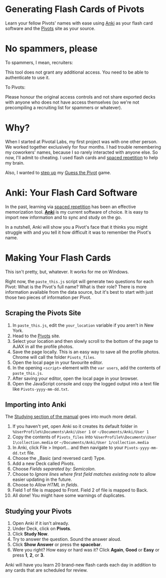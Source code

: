 # Generating Flash Cards of Pivots

Learn your fellow Pivots' names with ease
using [Anki][] as your flash card software
and the [Pivots][] site as your source.

# No spammers, please

To spammers, I mean, recruiters:

This tool does not grant any additional access. You need to be able to authenticate to use it.

To Pivots:

Please honour the original access controls and not share exported decks with anyone who does not have access themselves (so we're not precompiling a recruiting list for spammers or whatever).

# Why?

When I started at Pivotal Labs, 
my first project was with one other person.
We worked together exclusively for four months.
I had trouble remembering my coworkers' names,
because I so rarely interacted with anyone else.
So now, I'll admit to cheating.
I used flash cards 
and [spaced repetition][]
to help my brain.

Also, I wanted to [step up](https://twitter.com/mike_kenyon/status/539593940299943937) 
my [Guess the Pivot](https://twitter.com/mike_kenyon/status/539594070382092289) game.

# Anki: Your Flash Card Software

In the past, 
learning via [spaced repetition][] has been an effective memorization tool.
**[Anki][]** is my current software of choice. 
It is easy to import new information
and to sync and study on the go.

In a nutshell, Anki will show you a Pivot's face
that it thinks you might struggle with
and you tell it how difficult it was
to remember the Pivot's name.

# Making Your Flash Cards

This isn't pretty, but, whatever. It works for me on Windows.

Right now, the `paste_this.js` script will generate two questions for each Pivot:
What is the Pivot's full name? What is their role?
There is more information available from the data source,
but it's best to start with just those two pieces of information per Pivot.

## Scraping the Pivots Site

1. In `paste_this.js`,
   edit the `your_location` variable if you aren't in New York.
1. Head to the [Pivots][] site.
1. Select your location and then slowly scroll to the bottom of the page
   to AJAX in all the profile photos.
1. Save the page locally. 
   This is an easy way to save all the profile photos.
   Chrome will call the folder `Pivots_files`.
1. Open the local page in your favourite editor.
1. In the opening `<script>` element with the `var users`, 
   add the contents of `paste_this.js`.
1. After saving your editor, open the local page in your browser.
1. Open the JavaScript console and copy the logged output into a text file like `Pivots-yyyy-mm-dd.txt`.

## Importing into Anki

The [Studying section of the manual][studying] goes into much more detail.

1. If you haven't yet, open Anki so it creates its default folder 
   in `%UserProfile%\Documents\Anki\User 1` or `~/Documents/Anki/User 1`
1. Copy the contents of `Pivots_files` into 
   `%UserProfile%\Documents\User 1\collection.media` or
   `~/Documents/Anki/User 1/collection.media`
1. In Anki, click File > Import... and then navigate to your `Pivots-yyyy-mm-dd.txt` file.
1. Choose the _Basic (and reversed card) Type.
1. Add a new Deck called _Pivots_.
1. Choose _Fields separated by: Semicolon_.
1. Choose to _Ignore lines where first field matches existing note_
   to allow easier updating in the future.
1. Choose to _Allow HTML in fields_.
1. Field 1 of file is mapped to Front. Field 2 of file is mapped to Back.
1. All done! You might have some warnings of duplicates.

## Studying your Pivots

1. Open Anki if it isn't already.
1. Under Deck, click on **Pivots**.
1. Click **Study Now**.
1. Try to answer the question. Sound the answer aloud.
1. Click **Show Answer** or press the **spacebar**.
1. Were you right? How easy or hard was it? 
   Click **Again**, **Good** or **Easy** or press **1**, **2**, or **3**.

Anki will have you learn 20 brand-new flash cards each day
in addition to any cards that are scheduled for review.


[Anki]: http://ankisrs.net/docs/manual.html
[Pivots]: https://pivots.pivotallabs.com/users
[spaced repetition]: http://lifeinthefastlane.com/learning-by-spaced-repetition/
[studying]: http://ankisrs.net/docs/manual.html#studying
